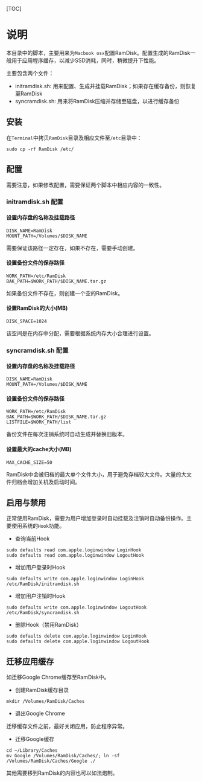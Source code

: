 [TOC]

# 说明

本目录中的脚本，主要用来为`Macbook osx`配置RamDisk。配置生成的RamDisk一般用于应用程序缓存，以减少SSD消耗，同时，稍微提升下性能。



主要包含两个文件：

- initramdisk.sh: 用来配置、生成并挂载RamDisk；如果存在缓存备份，则恢复至RamDisk
- syncramdisk.sh: 用来将RamDisk压缩并存储至磁盘，以进行缓存备份



## 安装

在`Terminal`中拷贝`RamDisk`目录及相应文件至`/etc`目录中：

```
sudo cp -rf RamDisk /etc/
```



## 配置

需要注意，如果修改配置，需要保证两个脚本中相应内容的一致性。



### initramdisk.sh 配置



#### 设置内存盘的名称及挂载路径

```
DISK_NAME=RamDisk
MOUNT_PATH=/Volumes/$DISK_NAME
```

需要保证该路径一定存在，如果不存在，需要手动创建。



#### 设置备份文件的保存路径

```
WORK_PATH=/etc/RamDisk
BAK_PATH=$WORK_PATH/$DISK_NAME.tar.gz
```

如果备份文件不存在，则创建一个空的RamDisk。



#### 设置RamDisk的大小(MB)

```
DISK_SPACE=1024
```

该空间是在内存中分配，需要根据系统内存大小合理进行设置。



### syncramdisk.sh 配置



#### 设置内存盘的名称及挂载路径

```
DISK_NAME=RamDisk
MOUNT_PATH=/Volumes/$DISK_NAME
```



#### 设置备份文件的保存路径

```
WORK_PATH=/etc/RamDisk
BAK_PATH=$WORK_PATH/$DISK_NAME.tar.gz
LISTFILE=$WORK_PATH/list
```

备份文件在每次注销系统时自动生成并替换旧版本。



#### 设置最大的cache大小(MB)

```
MAX_CACHE_SIZE=50
```

RamDisk中会被归档的最大单个文件大小，用于避免存档较大文件。大量的大文件归档会增加关机及启动时间。



## 启用与禁用

正常使用RamDisk，需要为用户增加登录时自动挂载及注销时自动备份操作。主要使用系统的`Hook`功能。



- 查询当前Hook

```
sudo defaults read com.apple.loginwindow LoginHook
sudo defaults read com.apple.loginwindow LogoutHook
```

- 增加用户登录时Hook

```
sudo defaults write com.apple.loginwindow LoginHook /etc/RamDisk/initramdisk.sh
```

- 增加用户注销时Hook

```
sudo defaults write com.apple.loginwindow LogoutHook /etc/RamDisk/syncramdisk.sh
```



- 删除Hook（禁用RamDisk）

```
sudo defaults delete com.apple.loginwindow LoginHook
sudo defaults delete com.apple.loginwindow LogoutHook
```



## 迁移应用缓存

如迁移Google Chrome缓存至RamDisk中。



- 创建RamDisk缓存目录

```
mkdir /Volumes/RamDisk/Caches
```



- 退出Google Chrome

迁移缓存文件之前，最好关闭应用，防止程序异常。



- 迁移Google缓存

```
cd ~/Library/Caches
mv Google /Volumes/RamDisk/Caches/; ln -sf /Volumes/RamDisk/Caches/Google ./
```



其他需要移到RamDisk的内容也可以如法炮制。
